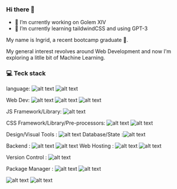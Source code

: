 ### Hi there 👋




- 🔭 I’m currently working on Golem XIV
- 🌱 I’m currently learning taildwindCSS and using GPT-3


My name is Ingrid, a recent bootcamp graduate :rocket:.

My general interest revolves around Web Development and now I'm exploring a litlle bit of Machine Learning.

### :computer: Teck stack 

language: 
![alt text](https://camo.githubusercontent.com/4f802cee54b36dcf718c30cd8dced77654409b69f69207e3b2f63a12dd4e4633/68747470733a2f2f696d672e736869656c64732e696f2f62616467652f2d4a6176615363726970742d3030303f7374796c653d666f722d7468652d6261646765266c6f676f3d6a617661736372697074) ![alt text](https://camo.githubusercontent.com/48f6fc8421dac466fe2e6ca00133837949c2fdaa84da6d35d6115b83d1ee2c3a/68747470733a2f2f696d672e736869656c64732e696f2f62616467652f2d48544d4c352d3030303f7374796c653d666f722d7468652d6261646765266c6f676f3d68746d6c35)

Web Dev: ![alt text](https://camo.githubusercontent.com/ab4c3c731a174a63df861f7b118d6c8a6c52040a021a552628db877bd518fe84/68747470733a2f2f696d672e736869656c64732e696f2f62616467652f72656163742d2532333230323332612e7376673f7374796c653d666f722d7468652d6261646765266c6f676f3d7265616374266c6f676f436f6c6f723d253233363144414642) ![alt text](https://camo.githubusercontent.com/c8871195b8ea4d034aa9627a54f2b1b1d79948a9230b1063873eb87a0cc68b7a/68747470733a2f2f696d672e736869656c64732e696f2f62616467652f4e6578742e6a732d626c61636b3f7374796c653d666f722d7468652d6261646765266c6f676f3d6e6578742e6a73266c6f676f436f6c6f723d7768697465) 
![alt text](https://camo.githubusercontent.com/ec8056bddf659d21de39b358d9786e56731cd767117e091348411666a5e7eee6/68747470733a2f2f696d672e736869656c64732e696f2f62616467652f7461696c77696e646373732d2532333338423241432e7376673f7374796c653d666f722d7468652d6261646765266c6f676f3d7461696c77696e642d637373266c6f676f436f6c6f723d7768697465)

JS Framework/Library: ![alt text](https://camo.githubusercontent.com/456dd2fd661ace124522269611f581a2a19e8e6ec4b7cb5697359d6f6325dab3/68747470733a2f2f696d672e736869656c64732e696f2f62616467652f2d54687265654a532d3030303f7374796c653d666f722d7468652d6261646765266c6f676f3d74687265652e6a73)

CSS Framework/Library/Pre-processors: ![alt text](https://camo.githubusercontent.com/3fb187e879dea2e75a901f2c72c9fc41868b5c3e28f96e6be70b482536d1f190/68747470733a2f2f696d672e736869656c64732e696f2f62616467652f2d426f6f7473747261702d3030303f7374796c653d666f722d7468652d6261646765266c6f676f3d626f6f747374726170)
![alt text](https://camo.githubusercontent.com/39fae17b39c5e029481038ea50f2db847ea4e7056305798b1a972ca6cd1079a9/68747470733a2f2f696d672e736869656c64732e696f2f62616467652f2d534153532d3030303f7374796c653d666f722d7468652d6261646765266c6f676f3d73617373)


Design/Visual Tools : ![alt text](https://camo.githubusercontent.com/dc6fcab1dff334f21ff5d72cbd203cbb437c9a072e9360c24b468aafb86dce43/68747470733a2f2f696d672e736869656c64732e696f2f62616467652f2d43616e76612d3030303f7374796c653d666f722d7468652d6261646765266c6f676f3d63616e7661)
Database/State :![alt text](https://camo.githubusercontent.com/a7a76c43ec7f3f48db72da64a7cf9a46463c78bc6e9fe9296351b9953ad6dfc2/68747470733a2f2f696d672e736869656c64732e696f2f62616467652f2d4d6f6e676f44422d3030303f7374796c653d666f722d7468652d6261646765266c6f676f3d6d6f6e676f6462)

Backend : ![alt text](https://camo.githubusercontent.com/ba727684453d4a9d8f769d37e5c1a6f8273416a0cbe47325f84fa559fab0137b/68747470733a2f2f696d672e736869656c64732e696f2f62616467652f2d4e6f64654a532d3030303f7374796c653d666f722d7468652d6261646765266c6f676f3d6e6f64652e6a73266c6f676f436f6c6f723d70696e6b)
![alt text](https://camo.githubusercontent.com/6537a97d0282bfe9e64b7f5cef507d59077808a53c031d57af2c8fc123092275/68747470733a2f2f696d672e736869656c64732e696f2f62616467652f2d457870726573734a532d3030303f7374796c653d666f722d7468652d6261646765266c6f676f3d65787072657373)
Web Hosting : ![alt text](https://camo.githubusercontent.com/ba9f57f15026a994d9a736f879b382e89e50f307a5751fc0bd29594f28c6280b/68747470733a2f2f696d672e736869656c64732e696f2f62616467652f2d56657263656c2d3030303f7374796c653d666f722d7468652d6261646765266c6f676f3d76657263656c)
![alt text](https://camo.githubusercontent.com/4d0e5985dae820a00fca8f23cc5d23b7c556e79019241de99ced1e85ac6cc23e/68747470733a2f2f696d672e736869656c64732e696f2f62616467652f2d4e65746c6966792d3030303f7374796c653d666f722d7468652d6261646765266c6f676f3d6e65746c696679)

Version Control : ![alt text](https://camo.githubusercontent.com/851717fe1659e3f6c285f37a7793de4197340d3a5cf8fdcde12577cdcf2afcf9/68747470733a2f2f696d672e736869656c64732e696f2f62616467652f2d4769744875622d3030303f7374796c653d666f722d7468652d6261646765266c6f676f3d676974687562)

Package Manager : ![alt text](https://camo.githubusercontent.com/9f4e6e753f9a0bf4fc06bef97a70a0b50d120730f449cd727ea935c001b7d80c/68747470733a2f2f696d672e736869656c64732e696f2f62616467652f2d4e504d2d3030303f7374796c653d666f722d7468652d6261646765266c6f676f3d6e706d)
![alt text](https://camo.githubusercontent.com/6e084b0ea77e023c1bdec2733245e3c2ceea2e1497297a754026491e00d8852d/68747470733a2f2f696d672e736869656c64732e696f2f62616467652f2d7961726e2d3030303f7374796c653d666f722d7468652d6261646765266c6f676f3d7961726e)


![alt text]()
![alt text]()
